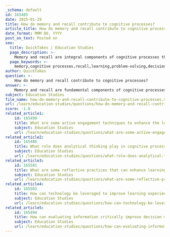 ```yaml
---
_schema: default
id: 165485
date: 2025-01-29
title: How do memory and recall contribute to cognitive processes?
article_title: How do memory and recall contribute to cognitive processes?
date_format: MMM DD, YYYY
post_on_text: Posted on
seo:
  title: QuickTakes | Education Studies
  page_description: >-
    Memory and recall are integral components of cognitive processes that influence learning, decision-making, and problem-solving. This content explores their roles and the factors affecting recall.
  page_keywords: >-
    memory,cognitive processes,recall,learning,problem-solving,decision-making,long-term memory,short-term memory,working memory,sensory memory,factors influencing recall
author: QuickTakes
question: >-
    How do memory and recall contribute to cognitive processes?
answer: >-
    Memory and recall are fundamental components of cognitive processes that significantly contribute to how we learn, understand, and apply knowledge. Here’s a detailed exploration of their roles:\n\n### Memory as a Cognitive Process\nMemory encompasses the processes of encoding, storing, retaining, and recalling information and past experiences. It is essential for organizing our mental framework and influences our ability to learn and make decisions. Memory can be categorized into several types, including:\n\n1. **Sensory Memory**: The brief retention of sensory information.\n2. **Short-Term Memory**: Holds a limited amount of information for a short duration.\n3. **Working Memory**: Involves actively using and manipulating information in real-time.\n4. **Long-Term Memory**: Stores information over extended periods, with virtually unlimited capacity.\n\n### Recall in Cognitive Processes\nRecall is the mental process of retrieving information from memory. It is crucial for various cognitive functions, including:\n\n- **Learning**: Recall allows individuals to access previously learned information, facilitating the integration of new knowledge with existing frameworks.\n- **Problem-Solving**: By recalling relevant past experiences or learned concepts, individuals can apply this knowledge to solve new problems.\n- **Decision-Making**: Effective recall enables individuals to weigh past outcomes and experiences, informing their choices in the present.\n\n### Factors Influencing Recall\nSeveral factors can affect the efficiency of recall, including:\n\n- **Emotional Context**: The emotional state during learning can enhance or hinder recall. Positive emotional experiences often lead to better memory retrieval.\n- **Time and Interference**: The passage of time can lead to forgetting, while interference from other memories can complicate the recall process.\n- **Contextual Cues**: The environment or context in which information was learned can serve as cues that facilitate recall.\n\n### Importance of Recall\nRecall is not just a passive retrieval of information; it plays an active role in cognitive functioning. It helps individuals connect past experiences with present situations, thereby enhancing learning and knowledge application. For instance, recalling a specific fact or experience can lead to new insights or connections, fostering critical thinking and deeper understanding.\n\n### Conclusion\nIn summary, memory and recall are integral to cognitive processes, influencing how we learn, retain, and apply knowledge. They enable us to navigate our experiences, make informed decisions, and engage in critical thinking. Understanding the dynamics of memory and recall can enhance educational strategies and improve cognitive functioning across various domains.
subject: Education Studies
file_name: how-do-memory-and-recall-contribute-to-cognitive-processes.md
url: /learn/education-studies/questions/how-do-memory-and-recall-contribute-to-cognitive-processes
score: -1.0
related_article1:
    id: 165499
    title: What are some active engagement techniques to enhance the learning experience?
    subject: Education Studies
    url: /learn/education-studies/questions/what-are-some-active-engagement-techniques-to-enhance-the-learning-experience
related_article2:
    id: 165486
    title: What role does analytical thinking play in cognitive processes?
    subject: Education Studies
    url: /learn/education-studies/questions/what-role-does-analytical-thinking-play-in-cognitive-processes
related_article3:
    id: 165501
    title: What are some reflective practices that can enhance learning?
    subject: Education Studies
    url: /learn/education-studies/questions/what-are-some-reflective-practices-that-can-enhance-learning
related_article4:
    id: 165503
    title: How can technology be leveraged to improve learning experiences?
    subject: Education Studies
    url: /learn/education-studies/questions/how-can-technology-be-leveraged-to-improve-learning-experiences
related_article5:
    id: 165494
    title: How can evaluating information critically improve decision making?
    subject: Education Studies
    url: /learn/education-studies/questions/how-can-evaluating-information-critically-improve-decision-making
---
```


&nbsp;